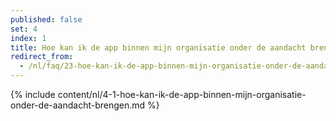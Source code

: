 ```yaml
---
published: false
set: 4
index: 1
title: Hoe kan ik de app binnen mijn organisatie onder de aandacht brengen?
redirect_from: 
  - /nl/faq/23-hoe-kan-ik-de-app-binnen-mijn-organisatie-onder-de-aandacht-brengen
---
```

{% include content/nl/4-1-hoe-kan-ik-de-app-binnen-mijn-organisatie-onder-de-aandacht-brengen.md %}

